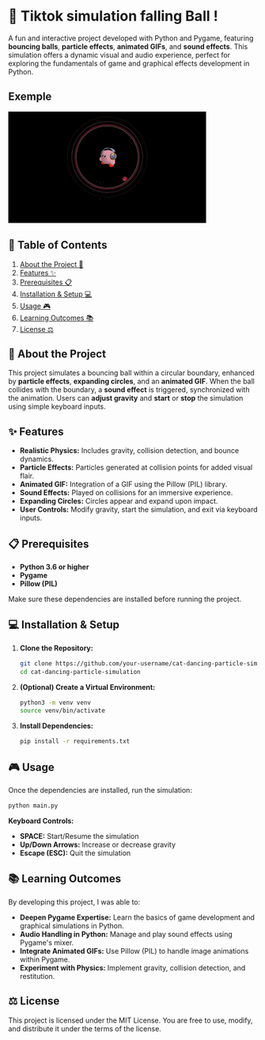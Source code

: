 
# 🎉 Tiktok simulation falling Ball !

A fun and interactive project developed with Python and Pygame, featuring **bouncing balls**, **particle effects**, **animated GIFs**, and **sound effects**. This simulation offers a dynamic visual and audio experience, perfect for exploring the fundamentals of game and graphical effects development in Python.

## Exemple
![exemple](assets/readme_exemple.gif)

## 📖 Table of Contents

1. [About the Project 🚀](#about-the-project)
2. [Features ✨](#features)
3. [Prerequisites 📋](#prerequisites)
4. [Installation & Setup 💻](#installation--setup)
5. [Usage 🎮](#usage)
6. [Learning Outcomes 📚](#learning-outcomes)
7. [License ⚖️](#license)


## 🚀 About the Project

This project simulates a bouncing ball within a circular boundary, enhanced by **particle effects**, **expanding circles**, and an **animated GIF**. When the ball collides with the boundary, a **sound effect** is triggered, synchronized with the animation. Users can **adjust gravity** and **start** or **stop** the simulation using simple keyboard inputs.
## ✨ Features

- **Realistic Physics:** Includes gravity, collision detection, and bounce dynamics.  
- **Particle Effects:** Particles generated at collision points for added visual flair.  
- **Animated GIF:** Integration of a GIF using the Pillow (PIL) library.  
- **Sound Effects:** Played on collisions for an immersive experience.  
- **Expanding Circles:** Circles appear and expand upon impact.  
- **User Controls:** Modify gravity, start the simulation, and exit via keyboard inputs.
## 📋 Prerequisites

- **Python 3.6 or higher**  
- **Pygame**  
- **Pillow (PIL)**  

Make sure these dependencies are installed before running the project.

## 💻 Installation & Setup

1. **Clone the Repository:**
   ```bash
   git clone https://github.com/your-username/cat-dancing-particle-simulation.git
   cd cat-dancing-particle-simulation

2. **(Optional) Create a Virtual Environment:**
   ```bash
   python3 -m venv venv
   source venv/bin/activate
3. **Install Dependencies:**
   ```bash
   pip install -r requirements.txt
## 🎮 Usage

Once the dependencies are installed, run the simulation:
```bash
python main.py
```
**Keyboard Controls:**

- **SPACE:** Start/Resume the simulation
- **Up/Down Arrows:** Increase or decrease gravity  
- **Escape (ESC):** Quit the simulation
## 📚 Learning Outcomes
By developing this project, I was able to:
- **Deepen Pygame Expertise:** Learn the basics of game development and graphical simulations in Python.
- **Audio Handling in Python:** Manage and play sound effects using Pygame's mixer.
- **Integrate Animated GIFs:** Use Pillow (PIL) to handle image animations within Pygame.
- **Experiment with Physics:** Implement gravity, collision detection, and restitution.
## ⚖️ License
This project is licensed under the MIT License. You are free to use, modify, and distribute it under the terms of the license.